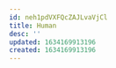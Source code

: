 ```yaml
---
id: neh1pdVXFQcZAJLvaVjCl
title: Human
desc: ''
updated: 1634169913196
created: 1634169913196
---
```


